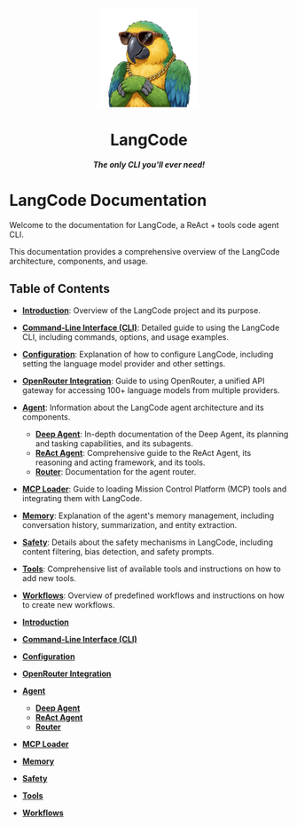 <div align="center">
  <img src="../assets/logo.png" alt="LangCode Logo" width="180" />
  <h1 align="center">LangCode</h1>

  <p align="center"><i><b>The only CLI you'll ever need!</b></i></p>
</div>

# LangCode Documentation

Welcome to the documentation for LangCode, a ReAct + tools code agent CLI.

This documentation provides a comprehensive overview of the LangCode architecture, components, and usage.

## Table of Contents

- **[Introduction](README.md)**: Overview of the LangCode project and its purpose.
- **[Command-Line Interface (CLI)](cli.md)**: Detailed guide to using the LangCode CLI, including commands, options, and usage examples.
- **[Configuration](config.md)**: Explanation of how to configure LangCode, including setting the language model provider and other settings.
- **[OpenRouter Integration](openrouter.md)**: Guide to using OpenRouter, a unified API gateway for accessing 100+ language models from multiple providers.
- **[Agent](agent/README.md)**: Information about the LangCode agent architecture and its components.
  - **[Deep Agent](agent/deep.md)**: In-depth documentation of the Deep Agent, its planning and tasking capabilities, and its subagents.
  - **[ReAct Agent](agent/react.md)**: Comprehensive guide to the ReAct Agent, its reasoning and acting framework, and its tools.
  - **[Router](agent/router.md)**: Documentation for the agent router.
- **[MCP Loader](mcp_loader.md)**: Guide to loading Mission Control Platform (MCP) tools and integrating them with LangCode.
- **[Memory](memory.md)**: Explanation of the agent's memory management, including conversation history, summarization, and entity extraction.
- **[Safety](safety.md)**: Details about the safety mechanisms in LangCode, including content filtering, bias detection, and safety prompts.
- **[Tools](tools.md)**: Comprehensive list of available tools and instructions on how to add new tools.
- **[Workflows](workflows.md)**: Overview of predefined workflows and instructions on how to create new workflows.


- **[Introduction](README.md)**
- **[Command-Line Interface (CLI)](cli.md)**
- **[Configuration](config.md)**
- **[OpenRouter Integration](openrouter.md)**
- **[Agent](agent/README.md)**
  - **[Deep Agent](agent/deep.md)**
  - **[ReAct Agent](agent/react.md)**
  - **[Router](agent/router.md)**
- **[MCP Loader](mcp_loader.md)**
- **[Memory](memory.md)**
- **[Safety](safety.md)**
- **[Tools](tools.md)**
- **[Workflows](workflows.md)**

